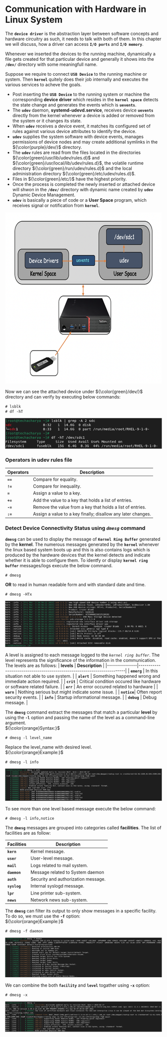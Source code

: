 # Communication with Hardware in Linux System

The **` device driver `** is the abstraction layer between software concepts and hardware circuitry as such, it needs to talk with both of them. In this chapter we will discuss, how a driver can access **` I/O ports `** and **` I/O memory `**. 

Whenever we inserted the devices to the running machine, dynamically a file gets created for that particular device and generally it shows into the **` /dev/ `** directory with some meaningfull name.

Suppose we require to connect **` USB Device `** to the running machine or system. Then **` kernel `** quitely does their job internally and executes the various services to acheve the goals. 
  - Post inserting the **` USB Device `** to the running system or machine the corresponding **device driver** which resides in the **` kernel space `** detects the state change and generates the events which is **` uevents `**.
  - The **` udev `** daemon, **systemd-udevd.service**, receives device **` uevents `** directly from the kernel whenever a device is added or removed from the system or it changes its state.
  - When **` udev `** receives a device event, it matches its configured set of rules against various device attributes to identify the device.
  - **` udev `** supplies the system software with device events, manages permissions of device nodes and may create additional symlinks in the ${\color{purple}/dev/}$ directory.
  - The **` udev `** rules are read from the files located in the directories ${\color{green}/usr/lib/udev/rules.d}$ and ${\color{green}/usr/local/lib/udev/rules.d}$, the volatile runtime directory ${\color{green}/run/udev/rules.d}$ and the local administration directory ${\color{green}/etc/udev/rules.d}$.
  - Files in ${\color{green}/etc/}$ have the highest priority.
  - Once the process is completed the newly inserted or attached device will shwon in the **` /dev/ `** directory with dynamic name created by **` udev `** Dynamic Device Management. 
  - **` udev `** is basically a piece of code or a **User Space** program, which receives signal or notification from **` kernel `**.

  <img src="../../images/core-concept/connect-device/attach-device.png" height="550" width="800" >
  
  Now we can see the attached device under ${\color{green}/dev/}$ directory and can verify by executing below commands:
  ```
  # lsblk
  # df -hT
  ```
  ![device connect](../../images/core-concept/connect-device/connect-usb.png)
  
### Operators in udev rules file
| **Operators** | **Description**                                                 |
|---------------|-----------------------------------------------------------------|
| **` == `**    | Compare for equality.                                           |
| **` != `**    | Compare for inequality.                                         |
| **` = `**     | Assign a value to a key.                                        |
| **` += `**    | Add the value to a key that holds a list of entries.            |
| **` -= `**    | Remove the value from a key that holds a list of entries.       |
| **` := `**    | Assign a value to a key finally; disallow any later changes.    |

### **Detect Device Connectivity Status using *` dmesg `* command**
**` dmesg `** can be used to display the message of **` Kernel Ring Buffer `** generated by the **kernel**. The numerous messages generated by the **` kernel `** whenever the linux based system boots up and this is also contains logs which is produced by the hardware devices that the kernel detects and indicate whether it is able to configure them. To identfy or display **` kernel ring buffer `** messages/logs execute the below command.
```
# dmesg
```
**OR** to read in human readable form and with standard date and time.
```
# dmesg -HTx
```
![kernel ring buffer](../../images/core-concept/connect-device/usb-dmesg.png)

A level is assigned to each message logged to the *` kernel ring buffer `*. The level represents the significance of the information in the communication. The levels are as follows:
| **levels**    | **Description**                                                                      |
|---------------|-----------------------------------------------------------------------|
| **` emerg `** | In this situation not able to use system.                             |
| **` alert `** | Something happened wrong and immediate action required.               |
| **` crit `**  | Critical condition occured like hardware or software related failure. |
| **` err `**   | An error occured related to hardware                                  |
| **` warn `**  | Nothing serious but might indicate some issue.                        |
| **` notice `**| Often report security events.                                         |
| **` info `**  | Startup informational message.                                        |
| **` debug `** | Debug message.                                                        |


The **` dmesg `** command extract the messages that match a particular **level** by using the **` -l `** option and passing the name of the level as a command-line argument.<br>
${\color{orange}Syntax:}$
```
# dmesg -l level_name
```
Replace the level_name with desired level.<br>
${\color{orange}Example:}$<br>
```
# dmesg -l info
```
![dmesg facility](../../images/core-concept/connect-device/dmesg-level.png)

To see more than one level based message execute the below command:
```
# dmesg -l info,notice
```
The **` dmesg `** messages are grouped into categories called **facilities**. The list of facilities are as follow:

| **Facilities**  | **Description**                  |
|-----------------|----------------------------------|
| **` kern `**    | Kernel message.                  |
| **` user `**    | User-level message.              |
| **` mail `**    | Logs related to mail system.     |
| **` daemon `**  | Message related to System daemon |
| **` auth `**    | Security and authorization message. |
| **` syslog `**  | Internal syslogd message.           |
| **` lpr `**     | Line printer sub-system.            |
| **` news `**    | Network news sub-system.            |

The **` dmesg `** can filter its output to only show messages in a specific facility. To do so, we must use the **` -f `** option:<br>
${\color{orange}Example:}$<br>
```
# dmesg -f daemon
```
![dmesg facility](../../images/core-concept/connect-device/dmesg-facility.png)

We can combine the both **` facility `** and **` level `** togather using **` -x `** option:
```
# dmesg -x
```
![level & facility](../../images/core-concept/connect-device/level-facility.png)



